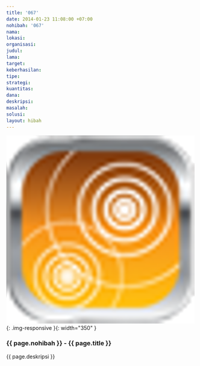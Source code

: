 ```yaml
---
title: '067'
date: 2014-01-23 11:08:00 +07:00
nohibah: '067'
nama: 
lokasi: 
organisasi: 
judul: 
lama: 
target: 
keberhasilan: 
tipe: 
strategi: 
kuantitas: 
dana: 
deskripsi: 
masalah: 
solusi: 
layout: hibah
---
```


![067](/static/img/hibahcms/067.png){: .img-responsive }{: width="350" }

### {{ page.nohibah }} - {{ page.title }}

{{ page.deskripsi }}
